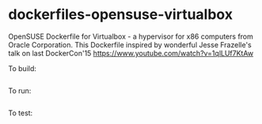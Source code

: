 dockerfiles-opensuse-virtualbox
===============================

OpenSUSE Dockerfile for Virtualbox - a hypervisor for x86 computers from Oracle Corporation. 
This Dockerfile inspired by wonderful Jesse Frazelle's talk on last DockerCon'15 https://www.youtube.com/watch?v=1qlLUf7KtAw  


To build:

```
```

To run: 

```
```

To test:

```
```

```
```

